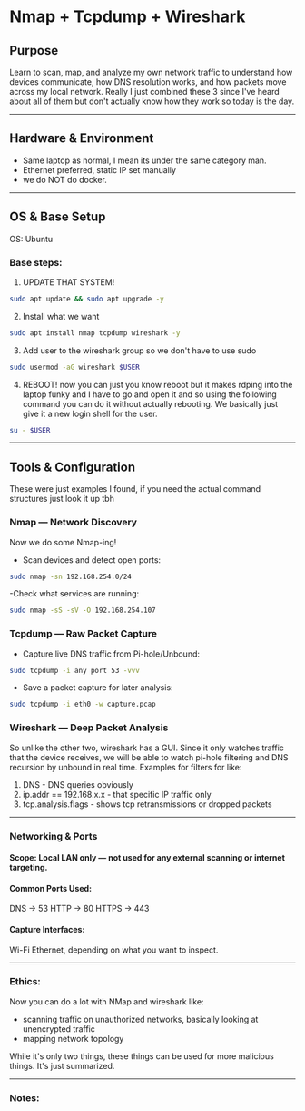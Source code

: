 # Nmap + Tcpdump + Wireshark

## Purpose

Learn to scan, map, and analyze my own network traffic to understand how devices communicate, how DNS resolution works, and how packets move across my local network.
Really I just combined these 3 since I've heard about all of them but don't actually know how they work so today is the day.

---
## Hardware & Environment
- Same laptop as normal, I mean its under the same category man.
- Ethernet preferred, static IP set manually
- we do NOT do docker.
---
## OS & Base Setup

OS: Ubuntu

### Base steps:

1. UPDATE THAT SYSTEM!
```bash
sudo apt update && sudo apt upgrade -y
```
2. Install what we want
```bash
sudo apt install nmap tcpdump wireshark -y
```
3. Add user to the wireshark group so we don't have to use sudo
```bash
sudo usermod -aG wireshark $USER
```
4. REBOOT!
now you can just you know reboot but it makes rdping into the laptop funky and I have to go and open it and so using the following command you can do it without actually rebooting. We basically just give it a new login shell for the user.
```bash
su - $USER
```
---
## Tools & Configuration
These were just examples I found, if you need the actual command structures just look it up tbh

### Nmap — Network Discovery
Now we do some Nmap-ing!
- Scan devices and detect open ports:
```bash
sudo nmap -sn 192.168.254.0/24
```
-Check what services are running:
```bash 
sudo nmap -sS -sV -O 192.168.254.107
```

### Tcpdump — Raw Packet Capture

- Capture live DNS traffic from Pi-hole/Unbound:
```bash
sudo tcpdump -i any port 53 -vvv
```
- Save a packet capture for later analysis:
```bash
sudo tcpdump -i eth0 -w capture.pcap
```

### Wireshark — Deep Packet Analysis

So unlike the other two, wireshark has a GUI. Since it only watches traffic that the device receives, we will be able to watch pi-hole filtering and DNS recursion by unbound in real time.
Examples for filters for like:
1. DNS - DNS queries obviously
2. ip.addr == 192.168.x.x - that specific IP traffic only
3. tcp.analysis.flags - shows tcp retransmissions or dropped packets

---

### Networking & Ports

#### Scope: Local LAN only — not used for any external scanning or internet targeting.

#### Common Ports Used:
DNS → 53
HTTP → 80
HTTPS → 443

#### Capture Interfaces:
Wi-Fi Ethernet, depending on what you want to inspect.

---

### Ethics:
Now you can do a lot with NMap and wireshark like:

- scanning traffic on unauthorized networks, basically looking at unencrypted traffic
- mapping network topology
  
While it's only two things, these things can be used for more malicious things. It's just summarized.

---

### Notes:










